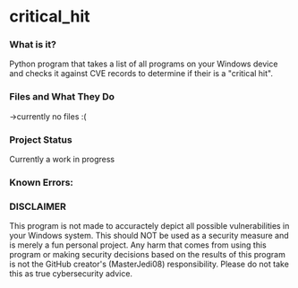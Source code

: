 # critical_hit

<h3>What is it? </h3>
Python program that takes a list of all programs on your Windows device and checks it against CVE records to determine if their is a "critical hit".  

<h3>Files and What They Do</h3>
->currently no files :(

<h3>Project Status</h3>
Currently a work in progress

<h3>Known Errors: </h3>


<h3>DISCLAIMER</h3>
This program is not made to accuractely depict all possible vulnerabilities in your Windows system. This should NOT be used as a security measure and is merely a fun personal project. Any harm that comes from using this program or making security decisions based on the results of this program is not the GitHub creator's (MasterJedi08) responsibility. Please do not take this as true cybersecurity advice.

